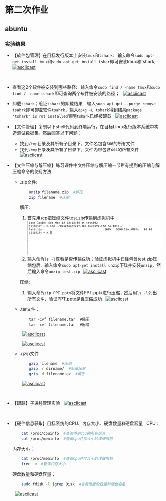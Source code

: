 # 第二次作业

## abuntu
### 实验结果
* 【软件包管理】在目标发行版本上安装`tmux`和`tshark`:
  &nbsp;
    输入命令`sudo apt-get install tmux`和`sudo apt-get install tshar`即可安装tmux和tshark;
  &nbsp;
    [![asciicast](https://asciinema.org/a/sqSemYpUtqsxqruZVA57gyd4I.svg)](https://asciinema.org/a/sqSemYpUtqsxqruZVA57gyd4I)

  &nbsp;
* 查看这2个软件被安装到哪些路径:
  &nbsp;
    输入命令`sudo find / -name tmux`和`sudo find / -name tshark`即可查询两个软件被安装的路径；
    &nbsp;
    [![asciicast](https://asciinema.org/a/nGEcHt8dECNhrT1EF6fnGtKqJ.svg)](https://asciinema.org/a/nGEcHt8dECNhrT1EF6fnGtKqJ)
  &nbsp;
* 卸载`tshark`；验证`tshark`的卸载结果:
   &nbsp;
输入`sudo apt-get --purge remove tsahrk`即可卸载软件`tsahrk`，输入`dpkg -L tshark`得到结果`package 'tshark' is not installed`表明`tshark`已经被卸载
  &nbsp;
    [![asciicast](https://asciinema.org/a/W1cEMbZ43igXKWXTIKHpJDQ5h.svg)](https://asciinema.org/a/W1cEMbZ43igXKWXTIKHpJDQ5h)
  &nbsp;
* 【文件管理】复制以下shell代码到终端运行，在目标Linux发行版本系统中构造测试数据集，然后回答以下问题：
  * 找到`/tmp`目录及其所有子目录下，文件名包含`666`的所有文件
  * 找到`/tmp`目录及其所有子目录下，文件内容包含`666`的所有文件
  &nbsp;
    [![asciicast](https://asciinema.org/a/8onOeJxZNkEf0NXpu6rucsXTL.svg)](https://asciinema.org/a/8onOeJxZNkEf0NXpu6rucsXTL)
  &nbsp;
* 【文件压缩与解压缩】练习课件中文件压缩与解压缩一节所有提到的压缩与解压缩命令的使用方法
  * .zip文件:
    ```bash
        unzip filename.zip  #解压
        zip filename  #压缩
    ```
    解压:
      1. 首先用scp把压缩文件test.zip传输到虚拟机中
        ![](图片/2unzip.png) 
      2. 输入命令`ls -l`查看是否传输成功；验证虚拟机中已经包含test.zip压缩包后，输入命令`sudo apt-get install unzip`下载并安装`unzip`，然后输入命令`unzip test.zip`
      &nbsp;
        [![asciicast](https://asciinema.org/a/HVvmNEdxXgKqzzzrVk0D8cVjw.svg)](https://asciinema.org/a/HVvmNEdxXgKqzzzrVk0D8cVjw)

    压缩:
      1. 输入命令`zip PPT.pptx`将文件PPT.pptx进行压缩，然后用`ls -l`列出所有文件，验证PPT.pptx是否压缩成功
      &nbsp;
        [![asciicast](https://asciinema.org/a/bUq17dFLbawNCtf308y7p6X6p.svg)](https://asciinema.org/a/bUq17dFLbawNCtf308y7p6X6p)
  &nbsp;
  * .tar文件：
    ```
        tar -xvf filename.tar  #解压
        tar -cvf filename.tar  #压缩
    ```
    &nbsp;
      [![asciicast](https://asciinema.org/a/Rew4YItPOqIz0kcAZnKBJdeqG.svg)](https://asciinema.org/a/Rew4YItPOqIz0kcAZnKBJdeqG)
    
    &nbsp;
      [![asciicast](https://asciinema.org/a/p9VxweQnmyyqaV7TzQkYIkJzz.svg)](https://asciinema.org/a/p9VxweQnmyyqaV7TzQkYIkJzz)
    &nbsp;

  * .gzip文件
    ```bash
        gzip filename  #压缩
        gzip -r dirname/  #批量压缩
        gzip -d filename.gz  #解压
    ```
    &nbsp;
    [![asciicast](https://asciinema.org/a/zOZ0SpZAM5pwRgGp0TGHupaMf.svg)](https://asciinema.org/a/zOZ0SpZAM5pwRgGp0TGHupaMf)

    &nbsp;
  


* 【跟踪】子进程管理实验
  &nbsp;
      [![asciicast](https://asciinema.org/a/G1LwuolzohK8MGcIihzkTegxf.svg)](https://asciinema.org/a/G1LwuolzohK8MGcIihzkTegxf)
 
  &nbsp;

* 【硬件信息获取】目标系统的CPU、内存大小、硬盘数量和硬盘容量
 &nbsp;
    CPU：
    ```bash
        cat /proc/cpuinfo  #查询得到cpu的所有信息
        cat /proc/meminfo  #查询cpu内存大小的详细信息
    ```
    内存大小：
    ```bash
        cat /proc/meminfo  #查询cpu内存大小的详细信息
        free -m  #查询内存大小
    ```
    硬盘数量和硬盘容量：
    ```bash
        sudo fdisk -l |grep Disk  #查看硬盘的数量和硬盘容量
    ```
    &nbsp;
      [![asciicast](https://asciinema.org/a/h7UQoTJIedI9SwKRmim2lqv2Z.svg)](https://asciinema.org/a/h7UQoTJIedI9SwKRmim2lqv2Z)
  